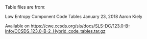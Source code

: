 Table files are from:

Low Entropy Component Code Tables
January 23, 2018
Aaron Kiely

Available on https://cwe.ccsds.org/sls/docs/SLS-DC/123.0-B-Info/CCSDS_123.0-B-2_Hybrid_code_tables.tar.gz
